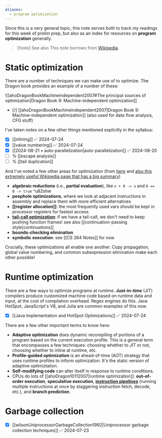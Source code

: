 ```yaml
---
aliases:
  - program optimization
---
```

Since this is a very general topic, this note serves both to track my readings for this week of prelim prep, but also as an index for resources on **program optimization** generally.

> [!note] See also
> This note borrows from [Wikipedia](https://en.wikipedia.org/wiki/Program_optimization).

# Static optimization

There are a number of techniques we can make use of to optimize. The Dragon book provides an example of a number of these:

![[ahoDragonBookMachineindependent2007#The principal sources of optimization|Dragon Book 9: Machine-independent optimization]]

- [/] [[ahoDragonBookMachineindependent2007|Dragon Book 9: Machine-independent optimization]] (also used for data flow analysis, CFG stuff)

I've taken notes on a few other things mentioned explicitly in the syllabus:

- [x] [[inlining]] ✅ 2024-07-24
- [x] [[value numbering]] ✅ 2024-07-24
- [x] [[2024-08-21 • auto-parallelization|auto-parallelization]] ✅ 2024-08-20
- [ ] % [[escape analysis]]
- [ ] % [[tail duplication]]

And I've noted a few other areas for optimization (from [here](https://docs.google.com/document/d/1_UtAxx-KBUjp53JYStSLf6hxQ61rt54uNYid4dM6lVA/edit#heading=h.j8dau1y96u93) and [also this extremely useful Wikipedia page that has a big summary](https://en.wikipedia.org/wiki/Optimizing_compiler))

- **algebraic reductions** (i.e., **partial evaluation**), like `x + 0 -> x` and `0 == 0 -> true` ^u82shw
- **peephole optimizations**, where we look at adjacent instructions in assembly and replace them with more efficient alternatives
- **[[register allocation]]**: the most frequently used vars should be kept in processor registers for fastest access.
- **[tail-call optimization](https://inst.eecs.berkeley.edu/~cs164/fa23/notes/16-Tail-Call.html)**: if we have a tail-call, we don't need to keep pushing function frames! see also [[continuation-passing style|continuations]]
- **bounds-checking elimination**
- **symbolic execution**: see [[CS 264 Notes]] for now

Crucially, these optimizations all enable one another. Copy propagation, global value numbering, and common subexpression elimination make each other possible!

# Runtime optimization

There are a few ways to optimize programs at runtime. **Just-in-time** (JIT) compilers produce customized machine code based on runtime data and input, at the cost of compilation overhead. Regex engines do this. Java HotSpot, JavaScript's V8, and Julia are common examples of this now.

- [x] [[Java Implementation and HotSpot Optimizations]] ✅ 2024-07-24

There are a few other important terms to know here:

- **Adaptive optimization** does dynamic recompiling of portions of a program based on the current execution profile. This is a general term that encompasses a few techniques: choosing whether to JIT or not, choosing whether to inline at runtime, etc.
- **Profile-guided optimization** is an ahead-of-time (AOT) strategy that uses runtime profiles to inform optimization. It's the static version of adaptive optimiztation.
- **Self-modifying code** can alter itself in response to runtime conditions.
- CPUs do lots of [[ahoDragon10112007|runtime optimization]]: **out-of-order execution**, **speculative execution**, **[instruction pipelines](https://en.wikipedia.org/wiki/Instruction_pipelining)** (running multiple instructions at once by staggering instruction fetch, decode, etc.), and **branch prediction**.

# Garbage collection

- [x] [[wilsonUniprocessorGarbageCollection1992|Uniprocessor garbage collection techniques]] ✅ 2024-07-23